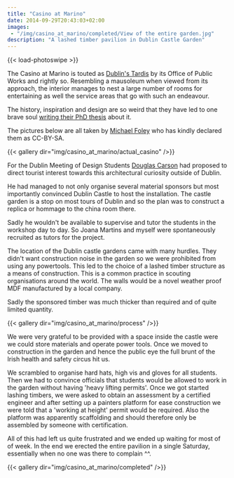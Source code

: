 ```yaml
---
title: "Casino at Marino"
date: 2014-09-29T20:43:03+02:00
images: 
 - "/img/casino_at_marino/completed/View of the entire garden.jpg"
description: "A lashed timber pavilion in Dublin Castle Garden"
---
```


{{< load-photoswipe >}}

The Casino at Marino is touted as [Dublin's Tardis]( http://casinomarino.ie/ ) by its Office of Public Works and rightly so.
Resembling a mausoleum when viewed from its approach, the interior manages to nest a large number of rooms for entertaining as well the service areas that go with such an endeavour.

The history, inspiration and design are so weird that they have led to one brave soul [writing their PhD thesis]( https://ages.rwth-aachen.de/cms/AGES/Der-Lehrstuhl/Mitarbeiterinnen-und-Mitarbeiter/Lehrbeauftragte/~sbqn/Felix-Martin/lidx/1/ ) about it.

The pictures below are all taken by [Michael Foley]( https://www.flickr.com/photos/michaelfoleyphotography/) who has kindly declared them as CC-BY-SA.

{{< gallery dir="img/casino_at_marino/actual_casino" />}}

For the Dublin Meeting of Design Students [Douglas Carson](http://www.carsonandcrushell.com/) had proposed to direct tourist interest towards this architectural curiosity outside of Dublin.

He had managed to not only organise several material sponsors but most importantly convinced Dublin Castle to host the installation.
The castle garden is a stop on most tours of Dublin and so the plan was to construct a replica or hommage to the china room there.

Sadly he wouldn't be available to supervise and tutor the students in the workshop day to day.
So Joana Martins and myself were spontaneously recruited as tutors for the project.

The location of the Dublin castle gardens came with many hurdles.
They didn't want construction noise in the garden so we were prohibited from using any powertools.
This led to the choice of a lashed timber structure as a means of construction.
This is a common practice in scouting organisations around the world.
The walls would be a novel weather proof MDF manufactured by a local company.

Sadly the sponsored timber was much thicker than required and of quite limited quantity.


{{< gallery dir="img/casino_at_marino/process" />}}

We were very grateful to be provided with a space inside the castle were we could store materials and operate power tools.
Once we moved to construction in the garden and hence the public eye the full brunt of the Irish health and safety circus hit us.

We scrambled to organise hard hats, high vis and gloves for all students.
Then we had to convince officials that students would be allowed to work in the garden without having 'heavy lifting permits'.
Once we got started lashing timbers, we were asked to obtain an assessment by a certified engineer and after setting up a painters platform for ease construction we were told that a 'working at height' permit would be required.
Also the platform was apparently scaffolding and should therefore only be assembled by someone with certification.

All of this had left us quite frustrated and we ended up waiting for most of of week.
In the end we erected the entire pavilion in a single Saturday, essentially when no one was there to complain ^^.

{{< gallery dir="img/casino_at_marino/completed" />}}
